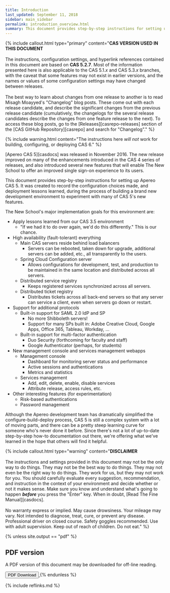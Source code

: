 ```yaml
---
title: Introduction
last_updated: September 11, 2018
sidebar: main_sidebar
permalink: introduction_overview.html
summary: This document provides step-by-step instructions for setting up an Apereo CAS 5 environment. It was created during the process of building a brand new development environment to experiment with many of the new features in this release.
---
```


{% include callout.html type="primary" content="**CAS VERSION USED IN THIS DOCUMENT**<br><br>The instructions, configuration settings, and hyperlink references contained in this document are based on **CAS 5.2.7**. Most of the information presented here is also applicable to the CAS 5.1.*x* and CAS 5.3.*x* branches, with the caveat that some features may not exist in earlier versions, and the names or values of some configuration settings may have changed between releases.<br><br>The best way to learn about changes from one release to another is to read Misagh Moayyed's \"Changelog\" blog posts. These come out with each release candidate, and describe the significant changes from the previous release candidate (cumulatively, the changelogs for the several release candidates describe the changes from one feature release to the next). To access these blog posts, go to the [Releases][casrepo-releases] section of the [CAS GitHub Repository][casrepo] and search for \"Changelog\"." %}

{% include warning.html content="The instructions here *will not* work for building, configuring, or deploying CAS 6." %}

[Apereo CAS 5][casdocs] was released in November 2016. The new release improved on many of the enhancements introduced in the CAS 4 series of releases, and also introduced several new features that will enable The New School to offer an improved single sign-on experience to its users.

This document provides step-by-step instructions for setting up Apereo CAS 5. It was created to record the configuration choices made, and deployment lessons learned, during the process of building a brand new development environment to experiment with many of CAS 5's new features.

The New School's major implementation goals for this environment are:

* Apply lessons learned from our CAS 3.5 environment
    * "If we had it to do over again, we'd do this differently." This is our chance.
* High availability (fault-tolerant) everything
    * Main CAS servers reside behind load balancers
        * Servers can be rebooted, taken down for upgrade, additional servers can be added, etc., all transparently to the users.
    * Spring Cloud Configuration server
        * Allows configurations for development, test, and production to be maintained in the same location and distributed across all servers.
    * Distributed service registry
        * Keeps registered services synchronized across all servers.
    * Distributed ticket registry
        * Distributes tickets across all back-end servers so that any server can service a client, even when servers go down or restart.
* Support for additional protocols
    * Built-in support for SAML 2.0 IdP and SP
        * No more Shibboleth servers!
        * Support for many SPs built in: Adobe Creative Cloud, Google Apps, Office 365, Tableau, Workday, ...
    * Built-in support for multi-factor authentication
        * Duo Security (forthcoming for faculty and staff)
        * Google Authenticator (perhaps, for students)
* New management console and services management webapps
    * Management console
        * Dashboard for monitoring server status and performance
        * Active sessions and authentications
        * Metrics and statistics
    * Services management
        * Add, edit, delete, enable, disable services
        * Attribute release, access rules, etc.
* Other interesting features (for experimentation)
    * Risk-based authentications
    * Password management

Although the Apereo development team has dramatically simplified the configure-build-deploy process, CAS 5 is still a complex system with a lot of moving parts, and there can be a pretty steep learning curve for someone who's never done it before. Since there's not a lot of up-to-date step-by-step how-to documentation out there, we're offering what we've learned in the hope that others will find it helpful.

{% include callout.html type="warning" content="**DISCLAIMER**<br><br>The instructions and settings provided in this document may not be the only way to do things. They may not be the best way to do things. They may not even be the right way to do things. They work for us, but they may not work for you. You should carefully evaluate every suggestion, recommendation, and instruction in the context of your environment and decide whether or not it makes sense. Make sure you know and understand what's going to happen ***before*** you press the \"Enter\" key. When in doubt, [Read The Fine Manual][casdocs].<br><br>No warranty express or implied. May cause drowsiness. Your mileage may vary. Not intended to diagnose, treat, cure, or prevent any disease. Professional driver on closed course. Safety goggles recommended. Use with adult supervision. Keep out of reach of children. Do not eat." %}

{% unless site.output == "pdf" %}
## PDF version

  A PDF version of this document may be downloaded for off-line reading.

  <a target="\_blank" class="noCrossRef" href="pdf/deploying-apereo-cas.pdf">
    <button type="button" class="btn btn-default" aria-label="Left Align">
      <span class="glyphicon glyphicon-download-alt" aria-hidden="true"></span>
      PDF Download
    </button>
  </a>
{% endunless %}

{% include reflinks.md %}
